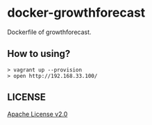 docker-growthforecast
=====================

Dockerfile of growthforecast.

How to using?
-------------

```
> vagrant up --provision
> open http://192.168.33.100/
```

LICENSE
-------

[Apache License v2.0](http://www.apache.org/licenses/LICENSE-2.0)
